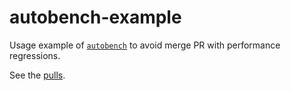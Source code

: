 # autobench-example

Usage example of [`autobench`](https://github.com/RafaelGSS/autobench) to avoid merge PR with performance regressions.

See the [pulls](https://github.com/RafaelGSS/autobench-example/pulls).
